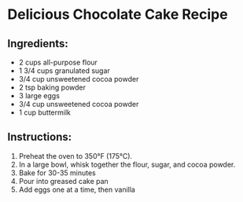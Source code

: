 # Delicious Chocolate Cake Recipe

## Ingredients:
- 2 cups all-purpose flour
- 1 3/4 cups granulated sugar
- 3/4 cup unsweetened cocoa powder
- 2 tsp baking powder
- 3 large eggs
- 3/4 cup unsweetened cocoa powder 
- 1 cup buttermilk

## Instructions:
1. Preheat the oven to 350°F (175°C).
2. In a large bowl, whisk together the flour, sugar, and cocoa powder.
3. Bake for 30-35 minutes
4. Pour into greased cake pan
3. Add eggs one at a time, then vanilla
